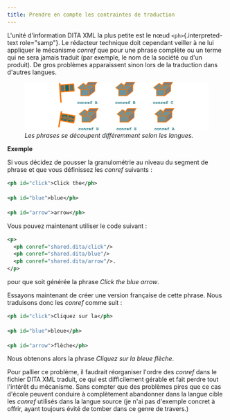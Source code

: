 ```yaml
---
title: Prendre en compte les contraintes de traduction
---
```


L\'unité d\'information DITA XML la plus petite est le nœud
`<ph>`{.interpreted-text role="samp"}. Le rédacteur technique doit
cependant veiller à ne lui appliquer le mécanisme *conref* que pour une
phrase complète ou un terme qui ne sera jamais traduit (par exemple, le
nom de la société ou d\'un produit). De gros problèmes apparaissent
sinon lors de la traduction dans d\'autres langues.

<figure>
<img src="graphics/traduction-conref.svg"
alt="graphics/traduction-conref.svg" />
<figcaption><em>Les phrases se découpent différemment selon les
langues.</em></figcaption>
</figure>

**Exemple**

Si vous décidez de pousser la granulométrie au niveau du segment de
phrase et que vous définissez les *conref* suivants :

``` xml
<ph id="click">Click the</ph>

<ph id="blue">blue</ph>

<ph id="arrow">arrow</ph>
```

Vous pouvez maintenant utiliser le code suivant :

``` xml
<p>
  <ph conref="shared.dita/click"/>
  <ph conref="shared.dita/blue"/>
  <ph conref="shared.dita/arrow"/>.
</p>
```

pour que soit générée la phrase *Click the blue arrow*.

Essayons maintenant de créer une version française de cette phrase. Nous
traduisons donc les *conref* comme suit :

``` xml
<ph id="click">Cliquez sur la</ph>

<ph id="blue">bleue</ph>

<ph id="arrow">flèche</ph>
```

Nous obtenons alors la phrase *Cliquez sur la bleue flèche*.

Pour pallier ce problème, il faudrait réorganiser l\'ordre des *conref*
dans le fichier DITA XML traduit, ce qui est difficilement gérable et
fait perdre tout l\'intérêt du mécanisme. Sans compter que des problèmes
pires que ce cas d\'école peuvent conduire à complètement abandonner
dans la langue cible les *conref* utilisés dans la langue source (je
n\'ai pas d\'exemple concret à offrir, ayant toujours évité de tomber
dans ce genre de travers.)
